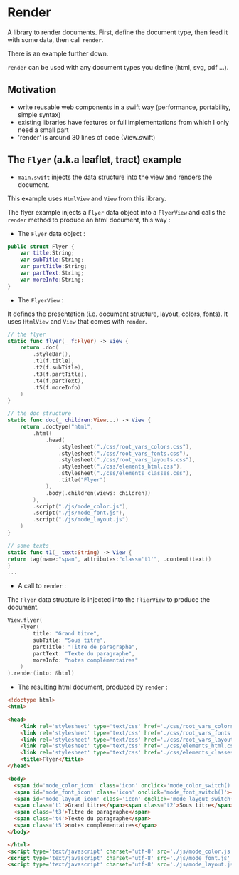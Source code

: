 # Render

A library to render documents. First, define the document type, then feed it with some data, then call `render`.

There is an example further down.

`render` can be used with any document types you define (html, svg, pdf ...).

## Motivation

- write reusable web components in a swift way (performance, portability, simple syntax)
- existing libraries have features or full implementations from which I only need a small part
- 'render' is around 30 lines of code (View.swift)

## The `Flyer` (a.k.a leaflet, tract) example

- `main.swift` injects the data structure into the view and renders the document.

This example uses `HtmlView` and `View` from this library.

The flyer example injects a `Flyer` data object into a `FlyerView` and calls the `render` method to produce an html document, this way :

- The `Flyer` data object :
```swift
public struct Flyer {
    var title:String;
    var subTitle:String;
    var partTitle:String;
    var partText:String;
    var moreInfo:String;
}
```

- The `FlyerView` : 

It defines the presentation (i.e. document structure, layout, colors, fonts).
It uses `HtmlView` and `View` that comes with `render`.

```swift
// the flyer
static func flyer(_ f:Flyer) -> View {
    return .doc(
        .styleBar(),
        .t1(f.title),
        .t2(f.subTitle),
        .t3(f.partTitle),
        .t4(f.partText),
        .t5(f.moreInfo)
    )
}

// the doc structure
static func doc(_ children:View...) -> View {
    return .doctype("html",
        .html(
            .head(
                .stylesheet("./css/root_vars_colors.css"),
                .stylesheet("./css/root_vars_fonts.css"),
                .stylesheet("./css/root_vars_layouts.css"),
                .stylesheet("./css/elements_html.css"),
                .stylesheet("./css/elements_classes.css"),
                .title("Flyer")
            ),
            .body(.children(views: children))
        ),
        .script("./js/mode_color.js"),
        .script("./js/mode_font.js"),
        .script("./js/mode_layout.js")
    )
}

// some texts
static func t1(_ text:String) -> View {
return tag(name:"span", attributes:"class='t1'", .content(text))
}
...
```

- A call to `render` : 

The `Flyer` data structure is injected into the `FlierView` to produce the document.

```swift
View.flyer(
    Flyer(
        title: "Grand titre",
        subTitle: "Sous titre",
        partTitle: "Titre de paragraphe",
        partText: "Texte du paragraphe",
        moreInfo: "notes complémentaires"
    )
).render(into: &html)
```

- The resulting html document, produced by `render` : 

```html
<!doctype html>
<html>

<head>
	<link rel='stylesheet' type='text/css' href='./css/root_vars_colors.css' />
	<link rel='stylesheet' type='text/css' href='./css/root_vars_fonts.css' />
	<link rel='stylesheet' type='text/css' href='./css/root_vars_layouts.css' />
	<link rel='stylesheet' type='text/css' href='./css/elements_html.css' />
	<link rel='stylesheet' type='text/css' href='./css/elements_classes.css' />
	<title>Flyer</title>
</head>

<body>
  <span id='mode_color_icon' class='icon' onclick='mode_color_switch()'></span>
  <span id='mode_font_icon' class='icon' onclick='mode_font_switch()'></span>
  <span id='mode_layout_icon' class='icon' onclick='mode_layout_switch()'></span>
  <span class='t1'>Grand titre</span><span class='t2'>Sous titre</span>
  <span class='t3'>Titre de paragraphe</span>
  <span class='t4'>Texte du paragraphe</span>
  <span class='t5'>notes complémentaires</span>
</body>

</html>
<script type='text/javascript' charset='utf-8' src='./js/mode_color.js' async></script>
<script type='text/javascript' charset='utf-8' src='./js/mode_font.js' async></script>
<script type='text/javascript' charset='utf-8' src='./js/mode_layout.js' async></script>
```

